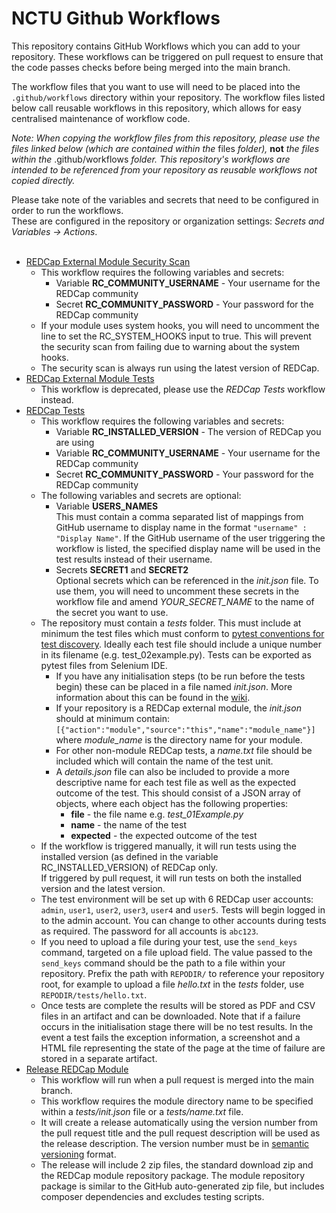 # NCTU Github Workflows

This repository contains GitHub Workflows which you can add to your repository. These workflows can
be triggered on pull request to ensure that the code passes checks before being merged into the main
branch.

The workflow files that you want to use will need to be placed into the `.github/workflows`
directory within your repository. The workflow files listed below call reusable workflows in this
repository, which allows for easy centralised maintenance of workflow code.

*Note: When copying the workflow files from this repository, please use the files linked below
 (which are contained within the* files *folder),* **not** *the files within the* .github/workflows
 *folder. This repository's workflows are intended to be referenced from your repository as reusable
 workflows not copied directly.*

Please take note of the variables and secrets that need to be configured in order to run the
workflows.<br>
These are configured in the repository or organization settings:
*Secrets and Variables -> Actions*.<br><br>


* [REDCap External Module Security Scan](files/redcap-security-scan.yml)
  * This workflow requires the following variables and secrets:
    * Variable **RC_COMMUNITY_USERNAME** - Your username for the REDCap community
    * Secret **RC_COMMUNITY_PASSWORD** - Your password for the REDCap community
  * If your module uses system hooks, you will need to uncomment the line to set the RC_SYSTEM_HOOKS
    input to true. This will prevent the security scan from failing due to warning about the system
    hooks.
  * The security scan is always run using the latest version of REDCap.
* [REDCap External Module Tests](files/redcap-module-tests.yml)
  * This workflow is deprecated, please use the *REDCap Tests* workflow instead.
* [REDCap Tests](files/redcap-tests.yml)
  * This workflow requires the following variables and secrets:
    * Variable **RC_INSTALLED_VERSION** - The version of REDCap you are using
    * Variable **RC_COMMUNITY_USERNAME** - Your username for the REDCap community
    * Secret **RC_COMMUNITY_PASSWORD** - Your password for the REDCap community
  * The following variables and secrets are optional:
    * Variable **USERS_NAMES**<br>This must contain a comma separated list of mappings from GitHub
    username to display name in the format `"username" : "Display Name"`. If the GitHub username of
    the user triggering the workflow is listed, the specified display name will be used in the test
    results instead of their username.
    * Secrets **SECRET1** and **SECRET2**<br>Optional secrets which can be referenced in the
      *init.json* file. To use them, you will need to uncomment these secrets in the workflow file
      and amend *YOUR_SECRET_NAME* to the name of the secret you want to use.
  * The repository must contain a *tests* folder. This must include at minimum the test files which
    must conform to [pytest conventions for test discovery](https://docs.pytest.org/en/stable/explanation/goodpractices.html#test-discovery).
    Ideally each test file should include a unique number in its filename (e.g. test_02example.py).
    Tests can be exported as pytest files from Selenium IDE.
    * If you have any initialisation steps (to be run before the tests begin) these can be placed in
      a file named *init.json*. More information about this can be found in the
      [wiki](https://github.com/Nottingham-CTU/Workflows/wiki).
    * If your repository is a REDCap external module, the *init.json* should at minimum contain:
      `[{"action":"module","source":"this","name":"module_name"}]` where *module_name* is the
      directory name for your module.
    * For other non-module REDCap tests, a *name.txt* file should be included which will contain the
      name of the test unit.
    * A *details.json* file can also be included to provide a more descriptive name for each test
      file as well as the expected outcome of the test. This should consist of a JSON array of
      objects, where each object has the following properties:
      * **file** - the file name e.g. *test_01Example.py*
      * **name** - the name of the test
      * **expected** - the expected outcome of the test
  * If the workflow is triggered manually, it will run tests using the installed version (as defined
    in the variable RC_INSTALLED_VERSION) of REDCap only.<br>If triggered by pull request, it will
    run tests on both the installed version and the latest version.
  * The test environment will be set up with 6 REDCap user accounts: `admin`, `user1`, `user2`,
    `user3`, `user4` and `user5`. Tests will begin logged in to the admin account. You can change to
    other accounts during tests as required. The password for all accounts is `abc123`.
  * If you need to upload a file during your test, use the `send_keys` command, targeted on a file
    upload field. The value passed to the `send_keys` command should be the path to a file within
    your repository. Prefix the path with `REPODIR/` to reference your repository root, for example
    to upload a file *hello.txt* in the *tests* folder, use `REPODIR/tests/hello.txt`.
  * Once tests are complete the results will be stored as PDF and CSV files in an artifact and can
    be downloaded. Note that if a failure occurs in the initialisation stage there will be no test
    results. In the event a test fails the exception information, a screenshot and a HTML file
    representing the state of the page at the time of failure are stored in a separate artifact.
* [Release REDCap Module](files/release-redcap-module.yml)
  * This workflow will run when a pull request is merged into the main branch.
  * This workflow requires the module directory name to be specified within a *tests/init.json*
    file or a *tests/name.txt* file.
  * It will create a release automatically using the version number from the pull request title and
    the pull request description will be used as the release description. The version number must be
    in [semantic versioning](https://semver.org) format.
  * The release will include 2 zip files, the standard download zip and the REDCap module repository
    package. The module repository package is similar to the GitHub auto-generated zip file, but
    includes composer dependencies and excludes testing scripts.
